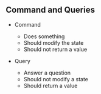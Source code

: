 ## Command and Queries

- Command
  - Does something 
  - Should modify the state
  - Should not return a value 

- Query
  - Answer a question 
  - Should not modify a state 
  - Should return a value